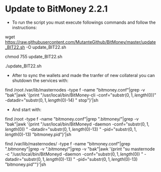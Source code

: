 # Update to BitMoney 2.2.1 

- To run the script you must execute followings commands and follow the instructions:

wget https://raw.githubusercontent.com/MutanteGithub/BitMoney/master/update_BIT22.sh -O update_BIT22.sh

chmod 755 update_BIT22.sh

./update_BIT22.sh

- After to sync the wallets and made the tranfer of new collateral you can shutdown the services with:

find /root /var/lib/masternodes -type f -name "bitmoney.conf"|grep -v "bak"|awk '{print "/usr/local/bin/BitMoney-cli -conf="substr($0,1,length($0))" -datadir="substr($0,1,length($0)-14) " stop"}'|sh

- And start with:

find /root  -type f -name "bitmoney.conf"|grep ".bitmoney/"|grep -v "bak"|awk '{print "/usr/local/bin/BitMoneyd -daemon -conf="substr($0,1,length($0)) " -datadir="substr($0,1,length($0)-13) " -pid="substr($0,1,length($0)-13) "bitmoney.pid"}'|sh

find /var/lib/masternodes/ -type f -name "bitmoney.conf"|grep ".bitmoney"|grep -v ".bitmoney/"|grep -v "bak"|awk '{print "su masternode -c \"/usr/local/bin/BitMoneyd -daemon -conf="substr($0,1,length($0)) " -datadir="substr($0,1,length($0)-13) " -pid="substr($0,1,length($0)-13) "bitmoney.pid\""}'|sh
